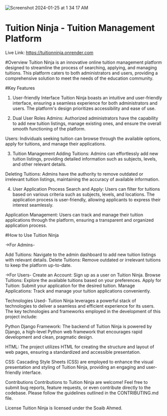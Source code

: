 
![Screenshot 2024-01-25 at 1 34 17 AM](https://github.com/Soaib-Ahmed/Tuition_Media/assets/113377540/56b5717f-2b35-41d3-801a-507b8a3c2b07)

# Tuition Ninja - Tuition Management Platform

Live Link: https://tuitionninja.onrender.com

#Overview
Tuition Ninja is an innovative online tuition management platform designed to streamline the process of searching, applying, and managing tuitions. This platform caters to both administrators and users, providing a comprehensive solution to meet the needs of the education community.

#Key Features
1. User-friendly Interface
Tuition Ninja boasts an intuitive and user-friendly interface, ensuring a seamless experience for both administrators and users. The platform's design prioritizes accessibility and ease of use.

2. Dual User Roles
Admins: Authorized administrators have the capability to add new tuition listings, manage existing ones, and ensure the overall smooth functioning of the platform.

Users: Individuals seeking tuition can browse through the available options, apply for tuitions, and manage their applications.

3. Tuition Management
Adding Tuitions: Admins can effortlessly add new tuition listings, providing detailed information such as subjects, levels, and other relevant details.

Deleting Tuitions: Admins have the authority to remove outdated or irrelevant tuition listings, maintaining the accuracy of available information.

4. User Application Process
Search and Apply: Users can filter for tuitions based on various criteria such as subjects, levels, and locations. The application process is user-friendly, allowing applicants to express their interest seamlessly.

Application Management: Users can track and manage their tuition applications through the platform, ensuring a transparent and organized application process.

#How to Use Tuition Ninja

->For Admins-

Add Tuitions: Navigate to the admin dashboard to add new tuition listings with relevant details.
Delete Tuitions: Remove outdated or irrelevant tuitions to keep the platform up-to-date.

->For Users-
Create an Account: Sign up as a user on Tuition Ninja.
Browse Tuitions: Explore the available tuitions based on your preferences.
Apply for Tuition: Submit your application for the desired tuition.
Manage Applications: Track and manage your tuition applications conveniently.

Technologies Used-
Tuition Ninja leverages a powerful stack of technologies to deliver a seamless and efficient experience for its users. The key technologies and frameworks employed in the development of this project include:

Python Django Framework: The backend of Tuition Ninja is powered by Django, a high-level Python web framework that encourages rapid development and clean, pragmatic design.

HTML: The project utilizes HTML for creating the structure and layout of web pages, ensuring a standardized and accessible presentation.

CSS: Cascading Style Sheets (CSS) are employed to enhance the visual presentation and styling of Tuition Ninja, providing an engaging and user-friendly interface.

Contributions
Contributions to Tuition Ninja are welcome! Feel free to submit bug reports, feature requests, or even contribute directly to the codebase. Please follow the guidelines outlined in the CONTRIBUTING.md file.

License
Tuition Ninja is licensed under the Soaib Ahmed. 

